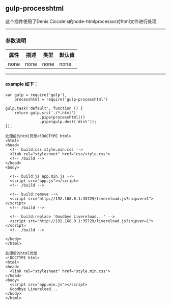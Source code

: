 ## gulp-processhtml
这个插件使用了Denis Ciccale's的node-htmlprocessor对html文件进行处理
***
### 参数说明
| 属性                         | 描述     | 类型 | 默认值 |
|--------------------------------|-----------------|------|---------|
| none | none | none | none |
***
#### example 如下：
```
var gulp = require('gulp'),
    processhtml = require('gulp-processhtml')
 
gulp.task('default', function () {
    return gulp.src('./*.html')
               .pipe(processhtml())
               .pipe(gulp.dest('dist'));
});
```
```
处理前的html页面<!DOCTYPE html>
<html>
<head>
  <!-- build:css style.min.css -->
  <link rel="stylesheet" href="css/style.css">
  <!-- /build -->
</head>
<body>
 
  <!-- build:js app.min.js -->
  <script src="app.js"></script> 
  <!-- /build -->
 
  <!-- build:remove -->
  <script src="http://192.168.0.1:35729/livereload.js?snipver=1"></script> 
  <!-- /build -->
 
  <!-- build:replace 'Goodbye Livereload...' -->
  <script src="http://192.168.0.1:35729/livereload.js?snipver=1"></script> 
  <!-- /build -->
 
</body>
</html>
```
```
处理后的html页面
<!DOCTYPE html>
<html>
<head>
  <link rel="stylesheet" href="style.min.css">
</head>
<body>
  <script src="app.min.js"></script> 
  Goodbye Livereload...
</body>
</html>
```